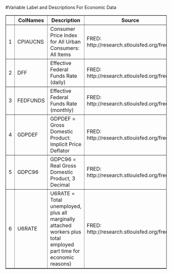 #Variable Label and Descriptions For Economic Data <!-- html table generated in R 3.0.0 by xtable 1.7-1 package -->
<!-- Sat May 18 14:27:21 2013 -->
<TABLE border=1>
<TR> <TH>  </TH> <TH> ColNames </TH> <TH> Description </TH> <TH> Source </TH>  </TR>
  <TR> <TD align="right"> 1 </TD> <TD> CPIAUCNS </TD> <TD> Consumer Price Index for All Urban Consumers: All Items </TD> <TD> FRED: http://research.stlouisfed.org/fred2/ </TD> </TR>
  <TR> <TD align="right"> 2 </TD> <TD> DFF </TD> <TD> Effective Federal Funds Rate (daily) </TD> <TD> FRED: http://research.stlouisfed.org/fred2/ </TD> </TR>
  <TR> <TD align="right"> 3 </TD> <TD> FEDFUNDS </TD> <TD> Effective Federal Funds Rate (monthly) </TD> <TD> FRED: http://research.stlouisfed.org/fred2/ </TD> </TR>
  <TR> <TD align="right"> 4 </TD> <TD> GDPDEF </TD> <TD> GDPDEF = Gross Domestic Product: Implicit Price Deflator </TD> <TD> FRED: http://research.stlouisfed.org/fred2/ </TD> </TR>
  <TR> <TD align="right"> 5 </TD> <TD> GDPC96 </TD> <TD> GDPC96 = Real Gross Domestic Product, 3 Decimal </TD> <TD> FRED: http://research.stlouisfed.org/fred2/ </TD> </TR>
  <TR> <TD align="right"> 6 </TD> <TD> U6RATE </TD> <TD> U6RATE = Total unemployed, plus all marginally attached workers plus total employed part time for economic reasons) </TD> <TD> FRED: http://research.stlouisfed.org/fred2/ </TD> </TR>
   </TABLE>
